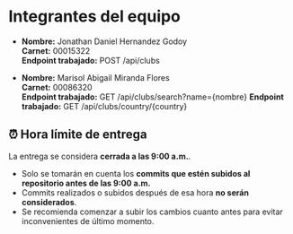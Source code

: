 # Integrantes del equipo

- **Nombre:** Jonathan Daniel Hernandez Godoy  
  **Carnet:** 00015322  
  **Endpoint trabajado:** POST /api/clubs

- **Nombre:** Marisol Abigail Miranda Flores  
  **Carnet:** 00086320  
  **Endpoint trabajado:** GET /api/clubs/search?name={nombre}
  **Endpoint trabajado:** GET /api/clubs/country/{country}

## ⏰ Hora límite de entrega

La entrega se considera **cerrada a las 9:00 a.m.**.

- Solo se tomarán en cuenta los **commits que estén subidos al repositorio antes de las 9:00 a.m.**
- Commits realizados o subidos después de esa hora **no serán considerados**.
- Se recomienda comenzar a subir los cambios cuanto antes para evitar inconvenientes de último momento.